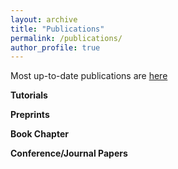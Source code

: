 ```yaml
---
layout: archive
title: "Publications"
permalink: /publications/
author_profile: true
---
```

Most up-to-date publications are [here](https://yuwvandy.github.io/_pages/2023_CV_Yu_Wang.pdf#nameddest=PUBLICATIONS)

**Tutorials**


**Preprints**


**Book Chapter**


**Conference/Journal Papers**
